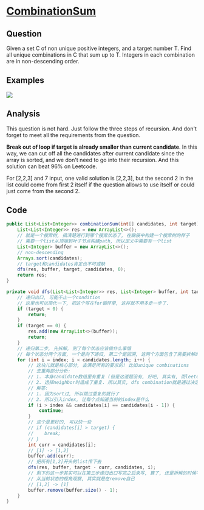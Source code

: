 # [CombinationSum](http://www.lintcode.com/en/problem/combination-sum/)

## Question

Given a set C of non unique positive integers, and a target number T. Find all unique combinations in C that sum up to T. Integers in each combination are in non-descending order.

## Examples

![](https://farm5.staticflickr.com/4188/33813423233_a8525212c2_o.jpg)

## Analysis

This question is not hard. Just follow the three steps of recursion. And don't forget to meet all the requirements from the question.

**Break out of loop if target is already smaller than current candidate**. In this way, we can cut off all the candidates after current candidate since the array is sorted, and we don't need to go into their recursion. And this solution can beat 96% on Leetcode.

For [2,2,3] and 7 input, one valid solution is [2,2,3], but the second 2 in the list could come from first 2 itself if the question allows to use itself or could just come from the second 2.

## Code

```java
public List<List<Integer>> combinationSum(int[] candidates, int target) {
    List<List<Integer>> res = new ArrayList<>();
    // 就是一个搜索树, 搞清楚进行到哪个搜索状态了, 在脑袋中构建一个搜索树的样子
    // 需要一个list从顶端到叶子节点构建path, 所以定义中需要有一个list
    List<Integer> buffer = new ArrayList<>();
    // non-descending
    Arrays.sort(candidates);
    // target和candidates肯定也不可或缺
    dfs(res, buffer, target, candidates, 0);
    return res;
}

private void dfs(List<List<Integer>> res, List<Integer> buffer, int target, int[] candidates, int index) {
    // 递归出口, 可能不止一个condition
    // 这里也可以简化一下, 把这个写在for循环里, 这样就不用多走一步了.
    if (target < 0) {
        return;
    }
    if (target == 0) {
        res.add(new ArrayList<>(buffer));
        return;
    }
    // 递归第二步, 先拆解, 到了每个状态应该做什么事情
    // 每个状态分两个方面, 一个是向下递归, 第二个是回溯, 这两个方面包含了需要拆解的事情
    for (int i = index; i < candidates.length; i++) {
        // 这块儿就是核心部分, 去满足所有的要求的! 比如unique combinations
        // 去重两部分分析:
        // 1. 本身candidate数组里有重复 (但是这道题没有, 好吧, 其实有, 而leetcode上那道没有)
        // 2. 选择neighbor时造成了重复. 所以其实, dfs combination就是通过决定如何选取neighbor的规则来解题
        // 解答:
        // 1. 因为sort过, 所以跳过重复的就行了
        // 2. 所以引入index, 让每个点知道当前的index是什么
        if (i > index && candidates[i] == candidates[i - 1]) {
            continue;
        }
        // 这个是更好的, 可以快一些
        // if (candidates[i] > target) {
        //    break;
        // }
        int curr = candidates[i];
        // [1] -> [1,2]
        buffer.add(curr);
        // 把所有[1,2]开头的list传下去
        dfs(res, buffer, target - curr, candidates, i);
        // 剩下的这一步其实可以在第三步递归出口写完之后来写, 算了, 还是拆解的时候写把, 免得忘了
        // 从当前状态的视角观察, 其实就是在remove自己
        // [1,2] -> [1]
        buffer.remove(buffer.size() - 1);
    }
}
```
